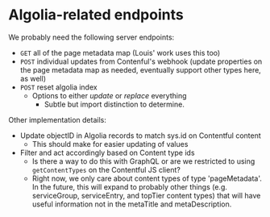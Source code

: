 # Algolia-related endpoints

We probably need the following server endpoints:
  - `GET` all of the page metadata map (Louis' work uses this too)
  - `POST` individual updates from Contenful's webhook (update properties on the page metadata map as needed, eventually support other types here, as well)
  - `POST` reset algolia index
    - Options to either *update* or *replace* everything
      - Subtle but import distinction to determine.

Other implementation details:
  - Update objectID in Algolia records to match sys.id on Contentful content
    - This should make for easier updating of values
  - Filter and act accordingly based on Content type ids
    - Is there a way to do this with GraphQL or are we restricted to using `getContentTypes` on the Contentful JS client?
    - Right now, we only care about content types of type 'pageMetadata'. In the future, this will expand to probably other things (e.g. serviceGroup, serviceEntry, and topTier content types) that will have useful information not in the metaTitle and metaDescription.
